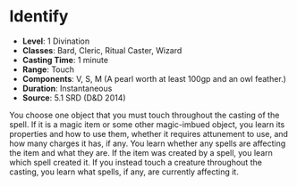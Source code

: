 # Identify

- **Level**: 1 Divination
- **Classes**: Bard, Cleric, Ritual Caster, Wizard
- **Casting Time**: 1 minute
- **Range**: Touch
- **Components**: V, S, M (A pearl worth at least 100gp and an owl feather.)
- **Duration**: Instantaneous
- **Source**: 5.1 SRD (D&D 2014)

You choose one object that you must touch throughout the casting of the spell. If it is a magic item or some other magic-imbued object, you learn its properties and how to use them, whether it requires attunement to use, and how many charges it has, if any. You learn whether any spells are affecting the item and what they are. If the item was created by a spell, you learn which spell created it. If you instead touch a creature throughout the casting, you learn what spells, if any, are currently affecting it.

